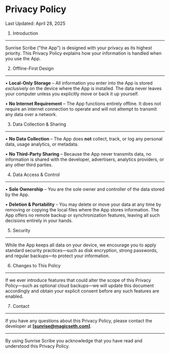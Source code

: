 Privacy Policy
===============

Last Updated: April 28, 2025

1. Introduction
----------------
Sunrise Scribe ("the App") is designed with your privacy as its highest priority. This Privacy Policy explains how your information is handled when you use the App.

2. Offline-First Design
-----------------------
• **Local-Only Storage** – All information you enter into the App is stored *exclusively* on the device where the App is installed. The data never leaves your computer unless you explicitly move or back it up yourself.

• **No Internet Requirement** – The App functions entirely offline. It does not require an internet connection to operate and will not attempt to transmit any data over a network.

3. Data Collection & Sharing
----------------------------
• **No Data Collection** – The App does **not** collect, track, or log any personal data, usage analytics, or metadata.

• **No Third-Party Sharing** – Because the App never transmits data, no information is shared with the developer, advertisers, analytics providers, or any other third parties.

4. Data Access & Control
------------------------
• **Sole Ownership** – You are the sole owner and controller of the data stored by the App.

• **Deletion & Portability** – You may delete or move your data at any time by removing or copying the local files where the App stores information. The App offers no remote backup or synchronization features, leaving all such decisions entirely in your hands.

5. Security
-----------
While the App keeps all data on your device, we encourage you to apply standard security practices—such as disk encryption, strong passwords, and regular backups—to protect your information.

6. Changes to This Policy
-------------------------
If we ever introduce features that could alter the scope of this Privacy Policy—such as optional cloud backups—we will update this document accordingly and obtain your explicit consent before any such features are enabled.

7. Contact
----------
If you have any questions about this Privacy Policy, please contact the developer at **[sunrise@magicseth.com]**.

---
By using Sunrise Scribe you acknowledge that you have read and understood this Privacy Policy. 